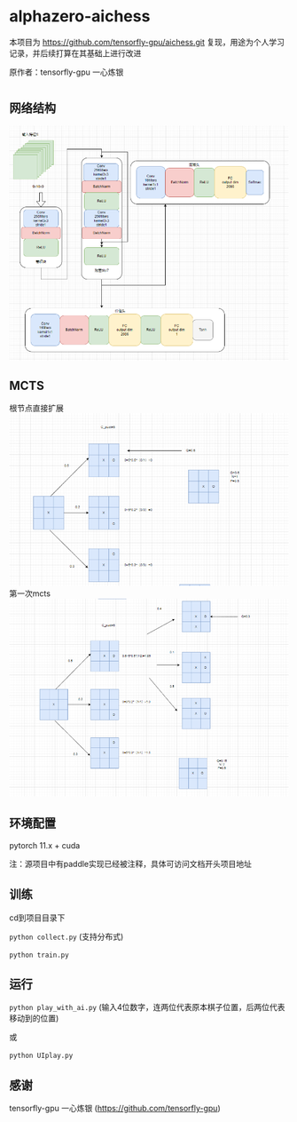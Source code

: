 # alphazero-aichess
 本项目为
<a href="https://github.com/tensorfly-gpu/aichess.git">https://github.com/tensorfly-gpu/aichess.git
复现，用途为个人学习记录，并后续打算在其基础上进行改进

 原作者：tensorfly-gpu 一心炼银

#


## 网络结构
<img src="/imgs/structure.jpg" alt="structure" title="structure">

## MCTS
根节点直接扩展
<img src="/imgs/mcts1.png" alt="mcts1" title="mcts1">
第一次mcts
<img src="/imgs/mcts2.png" alt="mcts2" title="mcts2">

## 环境配置
pytorch 11.x + cuda 

注：源项目中有paddle实现已经被注释，具体可访问文档开头项目地址

## 训练
<p> cd到项目目录下 </p>

`python collect.py` (支持分布式)

`python train.py`

## 运行

`python play_with_ai.py` (输入4位数字，连两位代表原本棋子位置，后两位代表移动到的位置)

或

`python UIplay.py`

## 感谢

tensorfly-gpu 一心炼银 (https://github.com/tensorfly-gpu)













